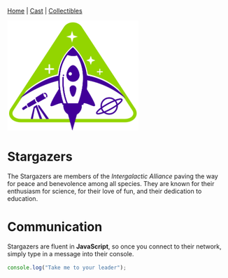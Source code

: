 [Home](README.md) | [Cast](Cast.md) | [Collectibles](Collectibles.md)


<img src="images/logo_stargazers_bug.svg" alt="Stargazers" style="width:300px;">


# Stargazers
The Stargazers are members of the _Intergalactic Alliance_ paving the way for peace and benevolence among all species. They are known for their enthusiasm for science, for their love of fun, and their dedication to education.

# Communication

Stargazers are fluent in **JavaScript**, so once you connect to their network, simply type in a message into their console.

```js
console.log("Take me to your leader");
```
